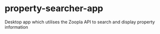 # property-searcher-app
Desktop app which utilises the Zoopla API to search and display property information
